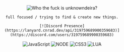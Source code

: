 <div align='center'>
<picture>
  <source media="(prefers-color-scheme: dark)" srcset="https://cdn.discordapp.com/attachments/978556440551763978/980985027695349770/deneme.png">
  <source media="(prefers-color-scheme: light)" srcset="https://cdn.discordapp.com/attachments/978556440551763978/981129648194867220/white.png">
  <img alt="Who the fuck is unknowndeira?">
</picture>
    
```full focused / trying to find & create new things.```
    
    
    [![Discord Presence](https://lanyard.cnrad.dev/api/319759689900359683)](https://discord.com/users/319759689900359683)
    
    
![JavaScript](https://img.shields.io/badge/-JavaScript-black?style=for-the-badge&logo=javascript) 
![NODE](https://img.shields.io/badge/-Node.JS-black?style=for-the-badge&logo=node.js) 
![CSS3](https://img.shields.io/badge/-CSS-black?style=for-the-badge&logo=CSS3)
![LUA](https://img.shields.io/badge/-Lua-black?style=for-the-badge&logo=lua)
   

<!---![profile](https://img.shields.io/badge/I%20dont%20responsible%20any%20repository%20on%20my%20profile!-black?style=for-the-badge&logo=dev&logoColor=white)-->
